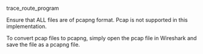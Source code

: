 trace_route_program


Ensure that ALL files are of pcapng format. Pcap is not supported in this implementation.


To convert pcap files to pcapng, simply open the pcap file in Wireshark
and save the file as a pcapng file. 
